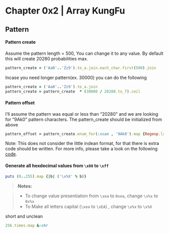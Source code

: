 # Chapter 0x2 | Array KungFu

## Pattern

#### Pattern create

Assume the pattern length = 500, You can change it to any value. By default this will create 20280 probabilities max.
```ruby
pattern_create = ('Aa0'..'Zz9').to_a.join.each_char.first(500).join
```
Incase you need longer pattern(ex. 30000) you can do the following
```ruby
pattern_create = ('Aa0'..'Zz9').to_a.join
pattern_create = pattern_create  * (30000 / 20280.to_f).ceil
```

#### Pattern offset

I’ll assume the pattern was equal or less than “20280” and we are looking for “9Ak0” pattern characters. The pattern_create should be initialized from above
```ruby
pattern_offset = pattern_create.enum_for(:scan , '9Ak0').map {Regexp.last_match.begin(0)}
```
Note: This does not consider the little indean format, for that there is extra code should be written. For more info, please take a look on the following [code](https://github.com/KINGSABRI/BufferOverflow-Kit/blob/master/lib/pattern.rb).


#### Generate all hexdecimal values from `\x00` to `\xff`

```ruby
puts (0..255).map {|b| ('\x%X' % b)}
```
> **Notes:**

> - To change value presentiation from `\xea` to `0xea`, change `\x%x` to `0x%x`
> - To Make all letters capital (`\xea` to `\xEA`) , change `\x%x` to `\x%X`

short and unclean
```ruby
256.times.map &:chr
```
